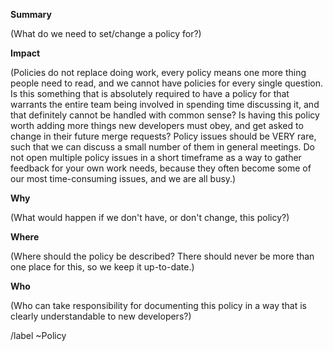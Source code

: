 **Summary**

(What do we need to set/change a policy for?)

**Impact**

(Policies do not replace doing work, every policy means one more thing people need to read, and we cannot have policies for every single question. Is this something that is absolutely required to have a policy for that warrants the entire team being involved in spending time discussing it, and that definitely cannot be handled with common sense? Is having this policy worth adding more things new developers must obey, and get asked to change in their future merge requests? Policy issues should be VERY rare, such that we can discuss a small number of them in general meetings. Do not open multiple policy issues in a short timeframe as a way to gather feedback for your own work needs, because they often become some of our most time-consuming issues, and we are all busy.)

**Why**

(What would happen if we don't have, or don't change, this policy?)

**Where**

(Where should the policy be described? There should never be more than one place for this, so we keep it up-to-date.)

**Who**

(Who can take responsibility for documenting this policy in a way that is clearly understandable to new developers?)

/label ~Policy

